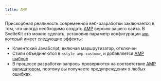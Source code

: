 ```yaml
---
title: AMP
---
```


Прискорбная реальность современной веб-разработки заключается в том, что иногда необходимо создать [AMP](https://amp.dev/) версию вашего сайта. В SvelteKit это можно сделать, установив параметр конфигурации [`amp`](#конфигурация-amp), который имеет следующие эффекты:

* Клиентский JavaScript, включая маршрутизатор, отключен
* Стили объединяются в `<style amp-custom>`, и добавляется [AMP шаблон](https://amp.dev/boilerplate/)
* В процессе разработки запросы проверяются на соответствие [AMP валидатором](https://validator.ampproject.org/), поэтому вы получаете предупреждения о любых ошибках.